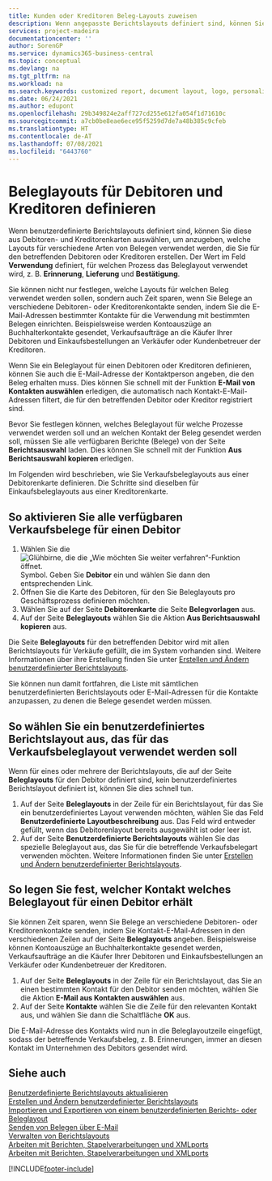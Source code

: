```yaml
---
title: Kunden oder Kreditoren Beleg-Layouts zuweisen
description: Wenn angepasste Berichtslayouts definiert sind, können Sie diese aus Kunden- und Lieferantenkarten auswählen, um festzulegen, dass sie für den jeweiligen Kunden oder Kreditor verwendet werden.
services: project-madeira
documentationcenter: ''
author: SorenGP
ms.service: dynamics365-business-central
ms.topic: conceptual
ms.devlang: na
ms.tgt_pltfrm: na
ms.workload: na
ms.search.keywords: customized report, document layout, logo, personalize
ms.date: 06/24/2021
ms.author: edupont
ms.openlocfilehash: 29b349824e2aff727cd255e612fa054f1d71610c
ms.sourcegitcommit: a7cb0be8eae6ece95f5259d7de7a48b385c9cfeb
ms.translationtype: HT
ms.contentlocale: de-AT
ms.lasthandoff: 07/08/2021
ms.locfileid: "6443760"
---
```

# <a name="define-document-layouts-for-customers-and-vendors"></a>Beleglayouts für Debitoren und Kreditoren definieren
Wenn benutzerdefinierte Berichtslayouts definiert sind, können Sie diese aus Debitoren- und Kreditorenkarten auswählen, um anzugeben, welche Layouts für verschiedene Arten von Belegen verwendet werden, die Sie für den betreffenden Debitoren oder Kreditoren erstellen. Der Wert im Feld **Verwendung** definiert, für welchen Prozess das Beleglayout verwendet wird, z. B. **Erinnerung**, **Lieferung** und **Bestätigung**.

Sie können nicht nur festlegen, welche Layouts für welchen Beleg verwendet werden sollen, sondern auch Zeit sparen, wenn Sie Belege an verschiedene Debitoren- oder Kreditorenkontakte senden, indem Sie die E-Mail-Adressen bestimmter Kontakte für die Verwendung mit bestimmten Belegen einrichten. Beispielsweise werden Kontoauszüge an Buchhalterkontakte gesendet, Verkaufsaufträge an die Käufer Ihrer Debitoren und Einkaufsbestellungen an Verkäufer oder Kundenbetreuer der Kreditoren.

Wenn Sie ein Beleglayout für einen Debitoren oder Kreditoren definieren, können Sie auch die E-Mail-Adresse der Kontaktperson angeben, die den Beleg erhalten muss. Dies können Sie schnell mit der Funktion **E-Mail von Kontakten auswählen** erledigen, die automatisch nach Kontakt-E-Mail-Adressen filtert, die für den betreffenden Debitor oder Kreditor registriert sind.

Bevor Sie festlegen können, welches Beleglayout für welche Prozesse verwendet werden soll und an welchen Kontakt der Beleg gesendet werden soll, müssen Sie alle verfügbaren Berichte (Belege) von der Seite **Berichtsauswahl** laden. Dies können Sie schnell mit der Funktion **Aus Berichtsauswahl kopieren** erledigen.

Im Folgenden wird beschrieben, wie Sie Verkaufsbeleglayouts aus einer Debitorenkarte definieren. Die Schritte sind dieselben für Einkaufsbeleglayouts aus einer Kreditorenkarte.

## <a name="to-enable-all-available-sales-documents-for-a-customer"></a>So aktivieren Sie alle verfügbaren Verkaufsbelege für einen Debitor
1. Wählen Sie die ![Glühbirne, die die „Wie möchten Sie weiter verfahren“-Funktion öffnet.](media/ui-search/search_small.png "Tell Me-Funktion") Symbol. Geben Sie **Debitor** ein und wählen Sie dann den entsprechenden Link.
2. Öffnen Sie die Karte des Debitoren, für den Sie Beleglayouts pro Geschäftsprozess definieren möchten.
3. Wählen Sie auf der Seite **Debitorenkarte** die Seite **Belegvorlagen** aus.
4. Auf der Seite **Beleglayouts** wählen Sie die Aktion **Aus Berichtsauswahl kopieren** aus.

Die Seite **Beleglayouts** für den betreffenden Debitor wird mit allen Berichtslayouts für Verkäufe gefüllt, die im System vorhanden sind. Weitere Informationen über ihre Erstellung finden Sie unter [Erstellen und Ändern benutzerdefinierter Berichtslayouts](ui-how-create-custom-report-layout.md).

Sie können nun damit fortfahren, die Liste mit sämtlichen benutzerdefinierten Berichtslayouts oder E-Mail-Adressen für die Kontakte anzupassen, zu denen die Belege gesendet werden müssen.

## <a name="to-select-a-custom-report-layout-to-use-for-the-sales-document-layout"></a>So wählen Sie ein benutzerdefiniertes Berichtslayout aus, das für das Verkaufsbeleglayout verwendet werden soll
Wenn für eines oder mehrere der Berichtslayouts, die auf der Seite **Beleglayouts** für den Debitor definiert sind, kein benutzerdefiniertes Berichtslayout definiert ist, können Sie dies schnell tun.

1. Auf der Seite **Beleglayouts** in der Zeile für ein Berichtslayout, für das Sie ein benutzerdefiniertes Layout verwenden möchten, wählen Sie das Feld **Benutzerdefinierte Layoutbeschreibung** aus. Das Feld wird entweder gefüllt, wenn das Debitorenlayout bereits ausgewählt ist oder leer ist.
2. Auf der Seite **Benutzerdefinierte Berichtslayouts** wählen Sie das spezielle Beleglayout aus, das Sie für die betreffende Verkaufsbelegart verwenden möchten. Weitere Informationen finden Sie unter [Erstellen und Ändern benutzerdefinierter Berichtslayouts](ui-how-create-custom-report-layout.md).

## <a name="to-set-up-which-contact-receives-which-document-layout-for-a-customer"></a>So legen Sie fest, welcher Kontakt welches Beleglayout für einen Debitor erhält
Sie können Zeit sparen, wenn Sie Belege an verschiedene Debitoren- oder Kreditorenkontakte senden, indem Sie Kontakt-E-Mail-Adressen in den verschiedenen Zeilen auf der Seite **Beleglayouts** angeben. Beispielsweise können Kontoauszüge an Buchhalterkontakte gesendet werden, Verkaufsaufträge an die Käufer Ihrer Debitoren und Einkaufsbestellungen an Verkäufer oder Kundenbetreuer der Kreditoren.

1. Auf der Seite **Beleglayouts** in der Zeile für ein Berichtslayout, das Sie an einen bestimmten Kontakt für den Debitor senden möchten, wählen Sie die Aktion **E-Mail aus Kontakten auswählen** aus.
2. Auf der Seite **Kontakte** wählen Sie die Zeile für den relevanten Kontakt aus, und wählen Sie dann die Schaltfläche **OK** aus.

Die E-Mail-Adresse des Kontakts wird nun in die Beleglayoutzeile eingefügt, sodass der betreffende Verkaufsbeleg, z. B. Erinnerungen, immer an diesen Kontakt im Unternehmen des Debitors gesendet wird.

## <a name="see-also"></a>Siehe auch  
[Benutzerdefinierte Berichtslayouts aktualisieren](ui-update-report-layouts.md)  
[Erstellen und Ändern benutzerdefinierter Berichtslayouts](ui-how-create-custom-report-layout.md)  
[Importieren und Exportieren von einem benutzerdefinierten Berichts- oder Beleglayout](ui-how-import-and-export-report-layout.md)  
[Senden von Belegen über E-Mail](ui-how-send-documents-email.md)  
[Verwalten von Berichtslayouts](ui-manage-report-layouts.md)  
[Arbeiten mit Berichten, Stapelverarbeitungen und XMLports](ui-work-report.md)  
[Arbeiten mit Berichten, Stapelverarbeitungen und XMLports](ui-work-report.md)  


[!INCLUDE[footer-include](includes/footer-banner.md)]